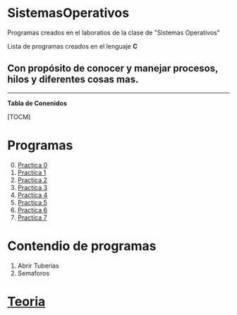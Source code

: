 # SistemasOperativos
Programas creados en el laboratios de la clase de "Sistemas Operativos"


Lista de programas creados en el lenguaje **C** 

Con propósito de conocer y manejar procesos, hilos y diferentes cosas mas.
-

--------------


**Tabla de Conenidos**

[TOCM]


# Programas
0. [Practica 0](https://github.com/Fatake/SistemasOperativos/tree/master/Practica%200)
1. [Practica 1](https://github.com/Fatake/SistemasOperativos/tree/master/Practica%201)
2. [Practica 2](https://github.com/Fatake/SistemasOperativos)
3. [Practica 3](https://github.com/Fatake/SistemasOperativos)
4. [Practica 4](https://github.com/Fatake/SistemasOperativos)
5. [Practica 5](https://github.com/Fatake/SistemasOperativos)
6. [Practica 6](https://github.com/Fatake/SistemasOperativos)
7. [Practica 7](https://github.com/Fatake/SistemasOperativos)

# Contendio de programas
1. Abrir Tuberias
2. Semaforos

# [Teoria](https://github.com/Fatake/SistemasOperativos)
